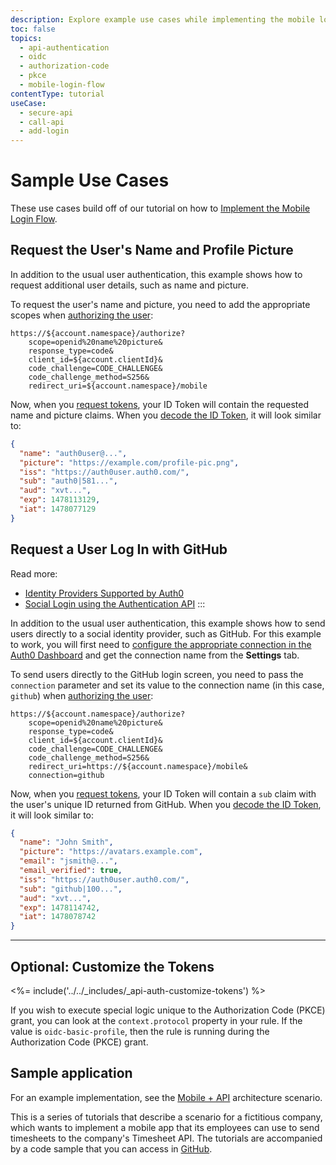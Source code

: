 ```yaml
---
description: Explore example use cases while implementing the mobile login flow.
toc: false
topics:
  - api-authentication
  - oidc
  - authorization-code
  - pkce
  - mobile-login-flow
contentType: tutorial
useCase:
  - secure-api
  - call-api
  - add-login
---
```


# Sample Use Cases

These use cases build off of our tutorial on how to [Implement the Mobile Login Flow](/api-auth/tutorials/mobile-login-flow/overview-mobile-login-flow).

## Request the User's Name and Profile Picture

In addition to the usual user authentication, this example shows how to request additional user details, such as name and picture.

To request the user's name and picture, you need to add the appropriate scopes when [authorizing the user](/api-auth/tutorials/mobile-login-flow/authorize-user):

```text
https://${account.namespace}/authorize?
    scope=openid%20name%20picture&
    response_type=code&
    client_id=${account.clientId}&
    code_challenge=CODE_CHALLENGE&
    code_challenge_method=S256&
    redirect_uri=${account.namespace}/mobile
```

Now, when you [request tokens](/api-auth/tutorials/mobile-login-flow/request-tokens), your ID Token will contain the requested name and picture claims. When you [decode the ID Token](/tokens/id-token#id-token-payload), it will look similar to:

```json
{
  "name": "auth0user@...",
  "picture": "https://example.com/profile-pic.png",
  "iss": "https://auth0user.auth0.com/",
  "sub": "auth0|581...",
  "aud": "xvt...",
  "exp": 1478113129,
  "iat": 1478077129
}
```

## Request a User Log In with GitHub

Read more:

* [Identity Providers Supported by Auth0](/identityproviders)
* [Social Login using the Authentication API](/api/authentication#social)
:::

In addition to the usual user authentication, this example shows how to send users directly to a social identity provider, such as GitHub. For this example to work, you will first need to [configure the appropriate connection in the Auth0 Dashboard](${manage_url}/#/connections/social) and get the connection name from the **Settings** tab.

To send users directly to the GitHub login screen, you need to pass the `connection` parameter and set its value to the connection name (in this case, `github`) when [authorizing the user](/api-auth/tutorials/mobile-login-flow/authorize-user):

```text
https://${account.namespace}/authorize?
    scope=openid%20name%20picture&
    response_type=code&
    client_id=${account.clientId}&
    code_challenge=CODE_CHALLENGE&
    code_challenge_method=S256&
    redirect_uri=https://${account.namespace}/mobile&
    connection=github
```

Now, when you [request tokens](/api-auth/tutorials/mobile-login-flow/request-tokens), your ID Token will contain a `sub` claim with the user's unique ID returned from GitHub. When you [decode the ID Token](/tokens/id-token#id-token-payload), it will look similar to:

```json
{
  "name": "John Smith",
  "picture": "https://avatars.example.com",
  "email": "jsmith@...",
  "email_verified": true,
  "iss": "https://auth0user.auth0.com/",
  "sub": "github|100...",
  "aud": "xvt...",
  "exp": 1478114742,
  "iat": 1478078742
}
```

-------

## Optional: Customize the Tokens

<%= include('../../_includes/_api-auth-customize-tokens') %>

If you wish to execute special logic unique to the Authorization Code (PKCE) grant, you can look at the `context.protocol` property in your rule. If the value is `oidc-basic-profile`, then the rule is running during the Authorization Code (PKCE) grant.

## Sample application

For an example implementation, see the [Mobile + API](/architecture-scenarios/application/mobile-api) architecture scenario.

This is a series of tutorials that describe a scenario for a fictitious company, which wants to implement a mobile app that its employees can use to send timesheets to the company's Timesheet API. The tutorials are accompanied by a code sample that you can access in [GitHub](https://github.com/auth0-samples/auth0-pnp-exampleco-timesheets).
